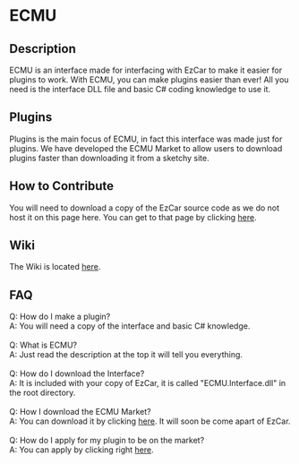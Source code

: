 # ECMU
## Description
ECMU is an interface made for interfacing with EzCar to make it easier for plugins to work. With ECMU, you can make plugins easier than ever! All you need is the interface DLL file and basic C# coding knowledge to use it.

## Plugins
Plugins is the main focus of ECMU, in fact this interface was made just for plugins. We have developed the ECMU Market to allow users to download plugins faster than downloading it from a sketchy site.

## How to Contribute
You will need to download a copy of the EzCar source code as we do not host it on this page here. You can get to that page by clicking [here](https://github.com/EzCarProject/EzCar).

## Wiki
The Wiki is located [here](https://github.com/EzCarProject/ECMU/wiki).

## FAQ
Q: How do I make a plugin?</br>
A: You will need a copy of the interface and basic C# knowledge.</br>
</br>
Q: What is ECMU?</br>
A: Just read the description at the top it will tell you everything.</br>
</br>
Q: How do I download the Interface?</br>
A: It is included with your copy of EzCar, it is called "ECMU.Interface.dll" in the root directory.</br>
</br>
Q: How I download the ECMU Market?</br>
A: You can download it by clicking [here](https://github.com/EzCarProject/ECMU/raw/main/ecmu-market/apps/ECMU/ecmu-market/latest.ecmu_dll). It will soon be come apart of EzCar.</br>
</br>
Q: How do I apply for my plugin to be on the market?</br>
A: You can apply by clicking right [here](https://docs.google.com/forms/d/10nby7tF1tFCtsPUZ7_uIC8660-jh4I880nULsWTbX94).</br>